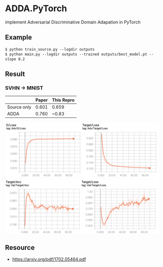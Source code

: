 # ADDA.PyTorch
implement Adversarial Discriminative Domain Adapation in PyTorch


## Example
```
$ python train_source.py --logdir outputs
$ python main.py --logdir outputs --trained outputs/best_model.pt --slope 0.2
```


## Result
### SVHN -> MNIST
| | Paper | This Repro |
| --- | --- | --- |
| Source only | 0.601 | 0.659 |
| ADDA | 0.760 | ~0.83 |

![adversarial](adversarial.png)
![target_domain](target_domain.png)

## Resource
- https://arxiv.org/pdf/1702.05464.pdf
